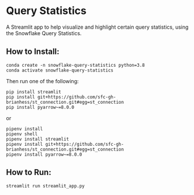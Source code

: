 # Query Statistics
A Streamlit app to help visualize and highlight certain query statistics, using the Snowflake Query Statistics.

## How to Install:
```
conda create -n snowflake-query-statistics python=3.8
conda activate snowflake-query-statistics
```

Then run one of the following:
```
pip install streamlit
pip install git+https://github.com/sfc-gh-brianhess/st_connection.git#egg=st_connection
pip install pyarrow~=8.0.0
```

or

```
pipenv install
pipenv shell
pipenv install streamlit
pipenv install git+https://github.com/sfc-gh-brianhess/st_connection.git#egg=st_connection
pipenv install pyarrow~=8.0.0
```

## How to Run:
```
streamlit run streamlit_app.py
```